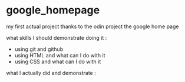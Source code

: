 # google_homepage

my first actual project thanks to the odin project
the google home page

what skills I should demonstrate doing it :
- using git and github
- using HTML and what can I do with it
- using CSS and what can I do with it


what I actually did and demonstrate :


